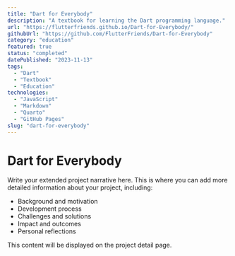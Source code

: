 ```yaml
---
title: "Dart for Everybody"
description: "A textbook for learning the Dart programming language."
url: "https://flutterfriends.github.io/Dart-for-Everybody/"
githubUrl: "https://github.com/FlutterFriends/Dart-for-Everybody"
category: "education"
featured: true
status: "completed"
datePublished: "2023-11-13"
tags:
  - "Dart"
  - "Textbook"
  - "Education"
technologies:
  - "JavaScript"
  - "Markdown"
  - "Quarto"
  - "GitHub Pages"
slug: "dart-for-everybody"
---
```


# Dart for Everybody

Write your extended project narrative here. This is where you can add more detailed information about your project, including:

- Background and motivation
- Development process
- Challenges and solutions
- Impact and outcomes
- Personal reflections

This content will be displayed on the project detail page.